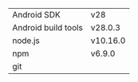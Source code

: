 |||
| ------------------- | ------------- |
| Android SDK         | v28           |
| Android build tools | v28.0.3       |
| node.js             | v10.16.0      |
| npm                 | v6.9.0        |
| git                 |               |
